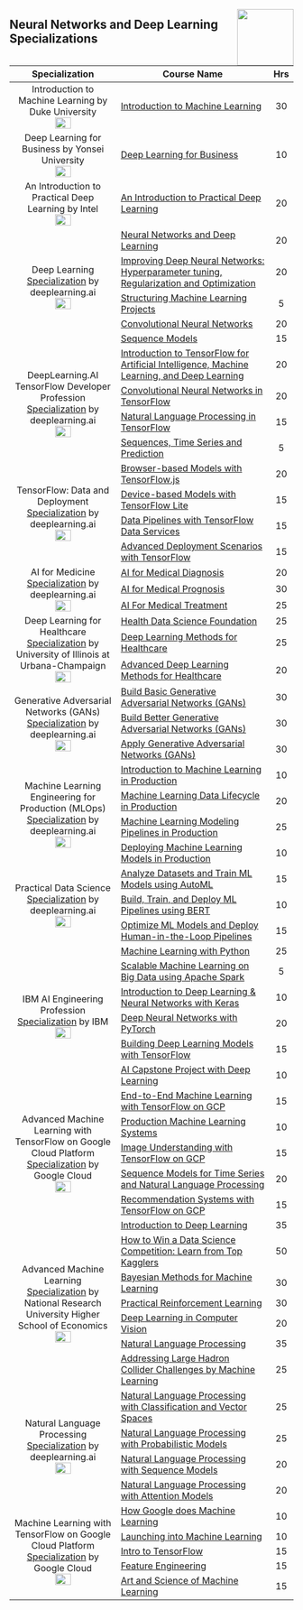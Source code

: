 <img align="right" width="100" src="https://github.com/cs-MohamedAyman/cs-MohamedAyman/blob/main/repos-logos/coursera.jpg"></img>

## Neural Networks and Deep Learning Specializations

<table>
    <thead>
        <tr>
            <th width="40%">Specialization</th>
            <th width="60%">Course Name</th>
            <th>Hrs</th>
        </tr>
    </thead>
    <tbody>
            <tr>
                <td rowspan=1 align=center>
Introduction to Machine Learning by Duke University<br>
<img src="https://github.com/cs-MohamedAyman/eLearning-Platforms/blob/master/Coursera-Specializations/org-logos/duke%20university.jpg" width="40%">
                </td>
                <td><a href="https://www.coursera.org/learn/machine-learning-duke">Introduction to Machine Learning</a></td>
                <td align="center">30</td>
            </tr>
            <tr>
                <td rowspan=1 align=center>
Deep Learning for Business by Yonsei University<br>
<img src="https://github.com/cs-MohamedAyman/eLearning-Platforms/blob/master/Coursera-Specializations/org-logos/yonsei%20university.jpg" width="40%">
                </td>
                <td><a href="https://www.coursera.org/learn/deep-learning-business">Deep Learning for Business</a></td>
                <td align="center">10</td>
            </tr>
            <tr>
                <td rowspan=1 align=center>
An Introduction to Practical Deep Learning by Intel<br>
<img src="https://github.com/cs-MohamedAyman/eLearning-Platforms/blob/master/Coursera-Specializations/org-logos/intel.jpg" width="40%">
                </td>
                <td><a href="https://www.coursera.org/learn/intro-practical-deep-learning">An Introduction to Practical Deep Learning</a></td>
                <td align="center">20</td>
            </tr>
            <tr>
                <td rowspan=5 align=center>
Deep Learning
<a href="https://www.coursera.org/specializations/deep-learning">Specialization</a> by deeplearning.ai<br>
<img src="https://github.com/cs-MohamedAyman/eLearning-Platforms/blob/master/Coursera-Specializations/org-logos/deeplearning.ai.jpg" width="40%">
                </td>
                <td><a href="https://www.coursera.org/learn/neural-networks-deep-learning">Neural Networks and Deep Learning</a></td>
                <td align="center">20</td>
            </tr>
            <tr>
                <td><a href="https://www.coursera.org/learn/deep-neural-network">Improving Deep Neural Networks: Hyperparameter tuning, Regularization and Optimization</a></td>
                <td align="center">20</td>
            </tr>
            <tr>
                <td><a href="https://www.coursera.org/learn/machine-learning-projects">Structuring Machine Learning Projects</a></td>
                <td align="center">5</td>
            </tr>
            <tr>
                <td><a href="https://www.coursera.org/learn/convolutional-neural-networks">Convolutional Neural Networks</a></td>
                <td align="center">20</td>
            </tr>
            <tr>
                <td><a href="https://www.coursera.org/learn/nlp-sequence-models">Sequence Models</a></td>
                <td align="center">15</td>
            </tr>
            <tr>
                <td rowspan=4 align=center>
DeepLearning.AI TensorFlow Developer Profession
<a href="https://www.coursera.org/specializations/tensorflow-in-practice">Specialization</a> by deeplearning.ai<br>
<img src="https://github.com/cs-MohamedAyman/eLearning-Platforms/blob/master/Coursera-Specializations/org-logos/deeplearning.ai.jpg" width="40%">
                </td>
                <td><a href="https://www.coursera.org/learn/introduction-tensorflow">Introduction to TensorFlow for Artificial Intelligence, Machine Learning, and Deep Learning</a></td>
                <td align="center">20</td>
            </tr>
            <tr>
                <td><a href="https://www.coursera.org/learn/convolutional-neural-networks-tensorflow">Convolutional Neural Networks in TensorFlow</a></td>
                <td align="center">20</td>
            </tr>
            <tr>
                <td><a href="https://www.coursera.org/learn/natural-language-processing-tensorflow">Natural Language Processing in TensorFlow</a></td>
                <td align="center">15</td>
            </tr>
            <tr>
                <td><a href="https://www.coursera.org/learn/tensorflow-sequences-time-series-and-prediction">Sequences, Time Series and Prediction</a></td>
                <td align="center">5</td>
            </tr>
            <tr>
                <td rowspan=4 align=center>
TensorFlow: Data and Deployment
<a href="https://www.coursera.org/specializations/tensorflow-data-and-deployment">Specialization</a> by deeplearning.ai<br>
<img src="https://github.com/cs-MohamedAyman/eLearning-Platforms/blob/master/Coursera-Specializations/org-logos/deeplearning.ai.jpg" width="40%">
                </td>
                <td><a href="https://www.coursera.org/learn/browser-based-models-tensorflow">Browser-based Models with TensorFlow.js</a></td>
                <td align="center">20</td>
            </tr>
            <tr>
                <td><a href="https://www.coursera.org/learn/device-based-models-tensorflow">Device-based Models with TensorFlow Lite</a></td>
                <td align="center">15</td>
            </tr>
            <tr>
                <td><a href="https://www.coursera.org/learn/data-pipelines-tensorflow">Data Pipelines with TensorFlow Data Services</a></td>
                <td align="center">15</td>
            </tr>
            <tr>
                <td><a href="https://www.coursera.org/learn/advanced-deployment-scenarios-tensorflow">Advanced Deployment Scenarios with TensorFlow</a></td>
                <td align="center">15</td>
            </tr>
            <tr>
                <td rowspan=3 align=center>
AI for Medicine
<a href="https://www.coursera.org/specializations/ai-for-medicine">Specialization</a> by deeplearning.ai<br>
<img src="https://github.com/cs-MohamedAyman/eLearning-Platforms/blob/master/Coursera-Specializations/org-logos/deeplearning.ai.jpg" width="40%">
                </td>
                <td><a href="https://www.coursera.org/learn/ai-for-medical-diagnosis">AI for Medical Diagnosis</a></td>
                <td align="center">20</td>
            </tr>
            <tr>
                <td><a href="https://www.coursera.org/learn/ai-for-medical-prognosis">AI for Medical Prognosis</a></td>
                <td align="center">30</td>
            </tr>
            <tr>
                <td><a href="https://www.coursera.org/learn/ai-for-medical-treatment">AI For Medical Treatment</a></td>
                <td align="center">25</td>
            </tr>
            <tr>
                <td rowspan=3 align=center>
Deep Learning for Healthcare
<a href="https://www.coursera.org/specializations/deep-learning-healthcare">Specialization</a> by University of Illinois at Urbana-Champaign<br>
<img src="https://github.com/cs-MohamedAyman/eLearning-Platforms/blob/master/Coursera-Specializations/org-logos/university%20of%20illinois%20at%20urbana-champaign.jpg" width="40%">
                </td>
                <td><a href="https://www.coursera.org/learn/health-data-science-foundation">Health Data Science Foundation</a></td>
                <td align="center">25</td>
            </tr>
            <tr>
                <td><a href="https://www.coursera.org/learn/deep-learning-methods-healthcare">Deep Learning Methods for Healthcare</a></td>
                <td align="center">25</td>
            </tr>
            <tr>
                <td><a href="https://www.coursera.org/learn/advanced-deep-learning-methods-healthcare">Advanced Deep Learning Methods for Healthcare</a></td>
                <td align="center">20</td>
            </tr>
            <tr>
                <td rowspan=3 align=center>
Generative Adversarial Networks (GANs)
<a href="https://www.coursera.org/specializations/generative-adversarial-networks-gans">Specialization</a> by deeplearning.ai<br>
<img src="https://github.com/cs-MohamedAyman/eLearning-Platforms/blob/master/Coursera-Specializations/org-logos/deeplearning.ai.jpg" width="40%">
                </td>
                <td><a href="https://www.coursera.org/learn/build-basic-generative-adversarial-networks-gans">Build Basic Generative Adversarial Networks (GANs)</a></td>
                <td align="center">30</td>
            </tr>
            <tr>
                <td><a href="https://www.coursera.org/learn/build-better-generative-adversarial-networks-gans">Build Better Generative Adversarial Networks (GANs)</a></td>
                <td align="center">30</td>
            </tr>
            <tr>
                <td><a href="https://www.coursera.org/learn/apply-generative-adversarial-networks-gans">Apply Generative Adversarial Networks (GANs)</a></td>
                <td align="center">30</td>
            </tr>
            <tr>
                <td rowspan=4 align=center>
Machine Learning Engineering for Production (MLOps)
<a href="https://www.coursera.org/specializations/machine-learning-engineering-for-production-mlops">Specialization</a> by deeplearning.ai<br>
<img src="https://github.com/cs-MohamedAyman/eLearning-Platforms/blob/master/Coursera-Specializations/org-logos/deeplearning.ai.jpg" width="40%">
                </td>
                <td><a href="https://www.coursera.org/learn/introduction-to-machine-learning-in-production">Introduction to Machine Learning in Production</a></td>
                <td align="center">10</td>
            </tr>
            <tr>
                <td><a href="https://www.coursera.org/learn/machine-learning-data-lifecycle-in-production">Machine Learning Data Lifecycle in Production</a></td>
                <td align="center">20</td>
            </tr>
            <tr>
                <td><a href="https://www.coursera.org/learn/machine-learning-modeling-pipelines-in-production">Machine Learning Modeling Pipelines in Production</a></td>
                <td align="center">25</td>
            </tr>
            <tr>
                <td><a href="https://www.coursera.org/learn/deploying-machine-learning-models-in-production">Deploying Machine Learning Models in Production</a></td>
                <td align="center">10</td>
            </tr>
            <tr>
                <td rowspan=3 align=center>
Practical Data Science
<a href="https://www.coursera.org/specializations/practical-data-science">Specialization</a> by deeplearning.ai<br>
<img src="https://github.com/cs-MohamedAyman/eLearning-Platforms/blob/master/Coursera-Specializations/org-logos/deeplearning.ai.jpg" width="40%">
                </td>
                <td><a href="https://www.coursera.org/learn/automl-datasets-ml-models">Analyze Datasets and Train ML Models using AutoML</a></td>
                <td align="center">15</td>
            </tr>
            <tr>
                <td><a href="https://www.coursera.org/learn/ml-pipelines-bert">Build, Train, and Deploy ML Pipelines using BERT</a></td>
                <td align="center">10</td>
            </tr>
            <tr>
                <td><a href="https://www.coursera.org/learn/ml-models-human-in-the-loop-pipelines">Optimize ML Models and Deploy Human-in-the-Loop Pipelines</a></td>
                <td align="center">15</td>
            </tr>
            <tr>
                <td rowspan=6 align=center>
IBM AI Engineering Profession
<a href="https://www.coursera.org/professional-certificates/ai-engineer">Specialization</a> by IBM<br>
<img src="https://github.com/cs-MohamedAyman/eLearning-Platforms/blob/master/Coursera-Specializations/org-logos/ibm.jpg" width="40%">
                </td>
                <td><a href="https://www.coursera.org/learn/machine-learning-with-python">Machine Learning with Python</a></td>
                <td align="center">25</td>
            </tr>
            <tr>
                <td><a href="https://www.coursera.org/learn/machine-learning-big-data-apache-spark">Scalable Machine Learning on Big Data using Apache Spark</a></td>
                <td align="center">5</td>
            </tr>
            <tr>
                <td><a href="https://www.coursera.org/learn/introduction-to-deep-learning-with-keras">Introduction to Deep Learning & Neural Networks with Keras</a></td>
                <td align="center">10</td>
            </tr>
            <tr>
                <td><a href="https://www.coursera.org/learn/deep-neural-networks-with-pytorch">Deep Neural Networks with PyTorch</a></td>
                <td align="center">20</td>
            </tr>
            <tr>
                <td><a href="https://www.coursera.org/learn/building-deep-learning-models-with-tensorflow">Building Deep Learning Models with TensorFlow</a></td>
                <td align="center">15</td>
            </tr>
            <tr>
                <td><a href="https://www.coursera.org/learn/ai-deep-learning-capstone">AI Capstone Project with Deep Learning</a></td>
                <td align="center">10</td>
            </tr>
            <tr>
                <td rowspan=5 align=center>
Advanced Machine Learning with TensorFlow on Google Cloud Platform
<a href="https://www.coursera.org/specializations/advanced-machine-learning-tensorflow-gcp">Specialization</a> by Google Cloud<br>
<img src="https://github.com/cs-MohamedAyman/eLearning-Platforms/blob/master/Coursera-Specializations/org-logos/google%20cloud.jpg" width="40%">
                </td>
                <td><a href="https://www.coursera.org/learn/end-to-end-ml-tensorflow-gcp">End-to-End Machine Learning with TensorFlow on GCP</a></td>
                <td align="center">15</td>
            </tr>
            <tr>
                <td><a href="https://www.coursera.org/learn/gcp-production-ml-systems">Production Machine Learning Systems</a></td>
                <td align="center">10</td>
            </tr>
            <tr>
                <td><a href="https://www.coursera.org/learn/image-understanding-tensorflow-gcp">Image Understanding with TensorFlow on GCP</a></td>
                <td align="center">15</td>
            </tr>
            <tr>
                <td><a href="https://www.coursera.org/learn/sequence-models-tensorflow-gcp">Sequence Models for Time Series and Natural Language Processing</a></td>
                <td align="center">20</td>
            </tr>
            <tr>
                <td><a href="https://www.coursera.org/learn/recommendation-models-gcp">Recommendation Systems with TensorFlow on GCP</a></td>
                <td align="center">15</td>
            </tr>
            <tr>
                <td rowspan=7 align=center>
Advanced Machine Learning
<a href="https://www.coursera.org/specializations/aml">Specialization</a> by National Research University Higher School of Economics<br>
<img src="https://github.com/cs-MohamedAyman/eLearning-Platforms/blob/master/Coursera-Specializations/org-logos/national%20research%20university%20higher%20school%20of%20economics.jpg" width="40%">
                </td>
                <td><a href="https://www.coursera.org/learn/intro-to-deep-learning">Introduction to Deep Learning</a></td>
                <td align="center">35</td>
            </tr>
            <tr>
                <td><a href="https://www.coursera.org/learn/competitive-data-science">How to Win a Data Science Competition: Learn from Top Kagglers</a></td>
                <td align="center">50</td>
            </tr>
            <tr>
                <td><a href="https://www.coursera.org/learn/bayesian-methods-in-machine-learning">Bayesian Methods for Machine Learning</a></td>
                <td align="center">30</td>
            </tr>
            <tr>
                <td><a href="https://www.coursera.org/learn/practical-rl">Practical Reinforcement Learning</a></td>
                <td align="center">30</td>
            </tr>
            <tr>
                <td><a href="https://www.coursera.org/learn/deep-learning-in-computer-vision">Deep Learning in Computer Vision</a></td>
                <td align="center">20</td>
            </tr>
            <tr>
                <td><a href="https://www.coursera.org/learn/language-processing">Natural Language Processing</a></td>
                <td align="center">35</td>
            </tr>
            <tr>
                <td><a href="https://www.coursera.org/learn/hadron-collider-machine-learning">Addressing Large Hadron Collider Challenges by Machine Learning</a></td>
                <td align="center">25</td>
            </tr>
            <tr>
                <td rowspan=4 align=center>
Natural Language Processing
<a href="https://www.coursera.org/specializations/natural-language-processing">Specialization</a> by deeplearning.ai<br>
<img src="https://github.com/cs-MohamedAyman/eLearning-Platforms/blob/master/Coursera-Specializations/org-logos/deeplearning.ai.jpg" width="40%">
                </td>
                <td><a href="https://www.coursera.org/learn/classification-vector-spaces-in-nlp">Natural Language Processing with Classification and Vector Spaces</a></td>
                <td align="center">25</td>
            </tr>
            <tr>
                <td><a href="https://www.coursera.org/learn/probabilistic-models-in-nlp">Natural Language Processing with Probabilistic Models</a></td>
                <td align="center">25</td>
            </tr>
            <tr>
                <td><a href="https://www.coursera.org/learn/sequence-models-in-nlp">Natural Language Processing with Sequence Models</a></td>
                <td align="center">20</td>
            </tr>
            <tr>
                <td><a href="https://www.coursera.org/learn/attention-models-in-nlp">Natural Language Processing with Attention Models</a></td>
                <td align="center">20</td>
            </tr>
            <tr>
                <td rowspan=5 align=center>
Machine Learning with TensorFlow on Google Cloud Platform
<a href="https://www.coursera.org/specializations/machine-learning-tensorflow-gcp">Specialization</a> by Google Cloud<br>
<img src="https://github.com/cs-MohamedAyman/eLearning-Platforms/blob/master/Coursera-Specializations/org-logos/google%20cloud.jpg" width="40%">
                </td>
                <td><a href="https://www.coursera.org/learn/google-machine-learning">How Google does Machine Learning</a></td>
                <td align="center">10</td>
            </tr>
            <tr>
                <td><a href="https://www.coursera.org/learn/launching-machine-learning">Launching into Machine Learning</a></td>
                <td align="center">10</td>
            </tr>
            <tr>
                <td><a href="https://www.coursera.org/learn/intro-tensorflow">Intro to TensorFlow</a></td>
                <td align="center">15</td>
            </tr>
            <tr>
                <td><a href="https://www.coursera.org/learn/feature-engineering">Feature Engineering</a></td>
                <td align="center">15</td>
            </tr>
            <tr>
                <td><a href="https://www.coursera.org/learn/art-science-ml">Art and Science of Machine Learning</a></td>
                <td align="center">15</td>
            </tr>
    </tbody>
</table>

